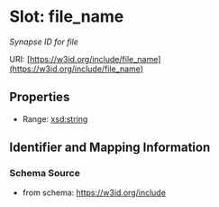 # Slot: file_name
_Synapse ID for file_


URI: [https://w3id.org/include/file_name](https://w3id.org/include/file_name)



<!-- no inheritance hierarchy -->


## Properties

 * Range: [xsd:string](xsd:string)



## Identifier and Mapping Information







### Schema Source


* from schema: https://w3id.org/include



